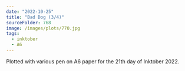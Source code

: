 ```yaml
---
date: "2022-10-25"
title: "Bad Dog (3/4)"
sourceFolder: 768
image: /images/plots/770.jpg
tags:
  - inktober
  - A6
---
```


Plotted with various pen on A6 paper for the 21th day of Inktober 2022.
